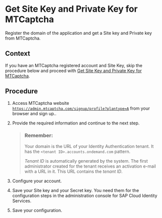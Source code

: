 <!-- loio2f74e1c10b2f49cca7c8423dd4f10fc5 -->

# Get Site Key and Private Key for MTCaptcha

Register the domain of the application and get a Site key and Private key from MTCaptcha.



<a name="loio2f74e1c10b2f49cca7c8423dd4f10fc5__context_w4b_gnf_hnb"/>

## Context

If you have an MTCaptcha registered account and Site Key, skip the procedure below and proceed with [Get Site Key and Private Key for MTCaptcha](get-site-key-and-private-key-for-mtcaptcha-2f74e1c.md).



<a name="loio2f74e1c10b2f49cca7c8423dd4f10fc5__steps_ztv_bch_gcb"/>

## Procedure

1.  Access MTCaptcha website <code><a href="https://admin.mtcaptcha.com/signup/profile?plantype=A">https://admin.mtcaptcha.com/signup/profile?plantype=A</a></code> from your browser and sign up..

2.  Provide the required information and continue to the next step.

    > ### Remember:  
    > Your domain is the URL of your Identity Authentication tenant. It has the `<tenant ID>.accounts.ondemand.com` pattern.
    > 
    > *Tenant ID* is automatically generated by the system. The first administrator created for the tenant receives an activation e-mail with a URL in it. This URL contains the *tenant ID*.

3.  Configure your account.

4.  Save your Site key and your Secret key. You need them for the configuration steps in the administration console for SAP Cloud Identity Services.

5.  Save your configuration.



